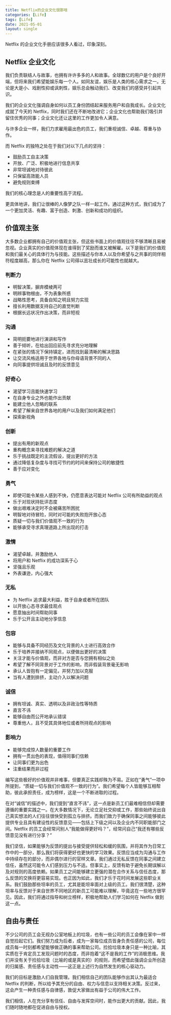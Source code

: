 ```yaml
---
title: Netflix的企业文化很那啥
categories: [Life]
tags: [Life]
date: 2021-05-01
layout: single
---
```


Netflix 的企业文化手册应该很多人看过，印象深刻。

## Netflix 企业文化

我们负责联结人与故事，也拥有许许多多的人和故事。全球数亿的用户是个良好开端，但将来我们希望能娱乐每一个人。如同友谊，娱乐是人类的核心需求之一。无论是大是小、戏剧性抑或讽刺性，娱乐总会触动我们、改变我们的感受并引起共识。

我们的企业文化强调自身如何以员工身份团结起来服务用户和自我成长。企业文化成就了今天的 Netflix，同时我们还在不断地改进它；企业文化也帮助我们吸引并留住优秀的同事；企业文化还让这里的工作更加令人满意。

与许多企业一样，我们力求雇用最出色的员工，我们重视诚信、卓越、尊重与协作。

而 Netflix 的独特之处在于我们对以下几点的坚持：

- 鼓励员工自主决策
- 开放、广泛、积极地进行信息共享
- 非常坦诚地对待彼此
- 只保留高效能人员
- 避免规则束缚

我们的核心理念是人的重要性高于流程。

更具体地讲，我们让很棒的人像梦之队一样一起工作。通过这种方式，我们成为了一个更加灵活、有趣、富于创造、刺激、创新和成功的组织。

## 价值观主张

大多数企业都拥有自己的价值观主张，但这些书面上的价值观往往不够清晰且易被忽视。企业真实的价值观体现在谁得到了奖励而谁又被解雇。以下是我们的价值观和我们最关心的具体行为与技能。这些描述与你本人以及你希望与之共事的同伴相符程度越高，那么你在 Netflix 公司得以茁壮成长的可能性也就越大。

### 判断力

- 明智决策，摒弃模棱两可
- 明辨事物根由，不为表象所惑
- 战略性思考，具备自知之明且努力实现
- 擅长利用数据支持自己的直觉判断
- 根据长远状况作出决策，而非短视

### 沟通

- 简明扼要地进行演讲和写作
- 善于倾听，在给出回应前先寻求充分地理解
- 在紧张的情况下保持镇定，进而找到最清晰的解决思路
- 让交流风格适用于世界各地与你母语背景不同的人
- 向同事提供坦诚且及时的反馈意见

### 好奇心

- 渴望学习且能快速学习
- 在自身专业之外也能作出贡献
- 能建立他人忽略的联系
- 希望了解来自世界各地的用户以及我们如何满足他们
- 探索新视角

### 创新

- 提出有用的新观点
- 重构概念来寻找难题的解决之道
- 乐于挑战既定的主流假设，提出更好的方法
- 通过降低复杂度与寻找可节约的时间来保持公司的敏捷性
- 善于应对变化

### 勇气

- 即使可能令某些人感到不快，仍愿意表达可能对 Netflix 公司有所助益的观点
- 乐于对现状持批评态度
- 做出艰难决定时不会被痛苦所困扰
- 明智地对待冒险，同时对可能的失败抱开放心态
- 质疑一切与我们价值观不一致的行为
- 能够承受寻求真理道路上所出现的打击

### 激情

- 渴望卓越，并激励他人
- 将用户和 Netflix 的成功深系于心
- 坚强且乐观
- 外表谦逊，内心强大

### 无私

- 为 Netflix 追求最大利益，胜于自身或者所在团队
- 以开放心态寻求最佳观点
- 愿意抽出时间帮助同事
- 乐于公开且主动地分享信息

### 包容

- 能够与具备不同经历及文化背景的人士进行高效合作
- 乐于培养并接纳不同观点，以便做出更好的决策
- 关注才能与价值观，而非对方是否与您拥有相似之处
- 希望了解不同背景对于工作的影响，而非假装背景毫无影响
- 承认人皆抱有一定偏见，并努力加以克服
- 当有人遭到排挤，主动介入以解决问题

### 诚信

- 拥有坦诚、真实、透明以及非政治性等特质
- 直言不讳
- 能够自由而公开地承认错误
- 尊重他人，且不受其具体地位或者所持观点的影响

### 影响力

- 能够完成惊人数量的重要工作
- 拥有一贯出色的表现，值得同事们信赖
- 让同事们更为出色
- 注重结果而非过程

编写这些极好的价值观并非难事，但要真正实践却殊为不易。正如在“勇气”一项中所提到，“质疑一切与我们价值观不一致的行为”。我们希望每个人皆能够互相帮助，彼此承担责任，成为榜样，这是一个不断进取的过程。

在对“诚信”的描述中，我们提到“直言不讳”，这一点是新员工们最难相信但却需要遵循的重要实践之一。在大多数情况下，无论立足社交抑或工作，那些始终说出自己真实想法的人们往往很快受到孤立与排挤。而我们致力于确保同事之间能够彼此提供专业且具有建设性的反馈意见——包括上下级之间以及企业内不同职能部门之间。Netflix 的员工会经常问别人“我能做得更好吗？”，经常问自己“我还有哪些反馈意见没有进行分享？”

我们坚信，如果能够为反馈的提出与接受提供轻松和缓的氛围，并将其作为日常工作中的一部分，那么我们将获得更好也更快的学习效果。反馈应当成为沟通与工作中持续存在的部分，而非偶尔进行的官样文章。我们通过无私反馈在同事之间建立信任，虽然这可能令人们感到压力与不适。但事实上，反馈有助于避免长期误解以及对规则的高度依赖。如果员工之间能够建立更强的潜在合作关系与信任态度，那么反馈的交换将更容易实现。也正因为如此，我们才乐于花时间发展这些职业关系。我们鼓励那些坦率的员工，尤其是能坦率面对上级的员工。我们很清楚，这种坦率与反馈对于来自世界不同地区的新员工可能难以理解，毕竟这在一些地方很罕见。因此，我们将通过指导和树立榜样，积极地帮助人们学习如何在 Netflix 做到这一点。

## 自由与责任

不少公司的员工会无视办公室地板上的垃圾，也有一些公司的员工会像在家中一样自觉捡起它们。我们努力成为后者，成为一家每位成员皆身负责任感的公司，每位成员每一时刻都希望能够做正确的事来帮助公司。捡拾垃圾本身只是一种比喻，其实质在于肯定员工发现问题时的态度，而非抱着“这不是我的工作”的消极思维。我们并没有关于捡拾垃圾（比喻的或是真实的）的规则，而希望借此强调企业所创造的归属感、责任感与主动性——这正是上述行为自然发生的核心驱动力。

我们的目标是激励人们自我管理。我们相信自己的团队能够作出其认为最适合 Netflix 的判断，所以给予其充分的自由、权力与信息以支持相关决策。反过来，这会产生一种责任感与自律感，敦促大家做出有益于公司的伟大工作。

我们相信，人在充分享有信任、自由与发挥空间时，能作出更大的贡献。因此，我们随时随地都在促进自由与授权。
